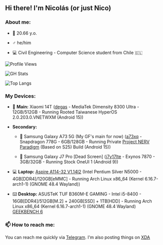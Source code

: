 ## Hi there! I'm Nicolás (or just Nico)

### About me:

- 📆 20.66 y.o.

- ♂️ he/him

- 💻 Civil Engineering - Computer Science student from Chile 🇨🇱

![Profile Views](https://komarev.com/ghpvc/?username=ngdplnk&color=7eff8d&style=flat)

![GH Stats](https://github-readme-stats.vercel.app/api?username=ngdplnk&show_icons=true&theme=dark&hide_border=true)

![Top Langs](https://github-readme-stats.vercel.app/api/top-langs/?username=ngdplnk&show_icons=true&theme=dark&hide_border=true&layout=compact)


### My Devices:

- 📱 **Main:** Xiaomi 14T ([degas](https://www.gsmarena.com/xiaomi_14t-13329.php) - MediaTek Dimensity 8300 Ultra - 12GB/512GB - Running Rooted Taiwanese HyperOS 2.0.203.0.VNETWXM (Android 15))

- **Secondary:**

  * 📱 Samsung Galaxy A73 5G (My GF's main for now) ([a73xq](https://www.gsmarena.com/samsung_galaxy_a73_5g-11257.php) - Snapdragon 778G - 6GB/128GB - Running Private [Project NERV Paradigm](https://github.com/Yagzie/ProjectNERV) (Based on S25) Build (Android 15))

  * 📱 Samsung Galaxy J7 Pro [Dead Screen] ([j7y17lte](https://www.gsmarena.com/samsung_galaxy_j7_pro-8561.php) - Exynos 7870 - 3GB/32GB - Running Stock OneUI 1 (Android 9))
  
- 💻 **Laptop:** [Aspire A114-32 V1.14I2](https://browser.geekbench.com/v6/cpu/10829541) (Intel Pentium Silver N5000 - 4GB[DDR4]/120GB[eMMC] - Running Arch Linux x86_64 (Kernel 6.16.7-arch1-1) (GNOME 48.4 Wayland))

- ⌨️ **Desktop:** ASUSTeK TUF B360M-E GAMING - Intel i5-8400 - 16GB[DDR4]/512GB[M.2] + 240GB[SSD] + 1TB[HDD] - Running Arch Linux x86_64 (Kernel 6.16.7-arch1-1) (GNOME 48.4 Wayland) [GEEKBENCH 6](https://browser.geekbench.com/v6/cpu/11934395)

### 📫 How to reach me:
You can reach me quickly via [Telegram](https://t.me/ngdplnk).
I'm also posting things on [XDA](https://xdaforums.com/m/ngdpl-nk.12569749/)
